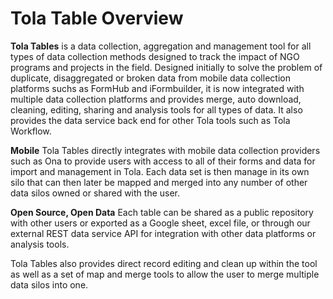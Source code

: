 # Tola Table Overview
**Tola Tables** is a data collection, aggregation and management tool for all types of data collection methods designed to track the impact of NGO programs and projects in the field.  Designed initially to solve the problem of duplicate, disaggregated or broken data from mobile data collection platforms suchs as FormHub and iFormbuilder, it is now integrated with multiple data collection platforms and provides merge, auto download, cleaning, editing, sharing and analysis tools for all types of data.  It also provides the data service back end for other Tola tools such as Tola Workflow.

**Mobile**
Tola Tables directly integrates with mobile data collection providers such as Ona to provide users with access to all of their forms and data for import and management in Tola.  Each data set is then manage in its own silo that can then later be mapped and merged into any number of other data silos owned or shared with the user.

**Open Source, Open Data**
Each table can be shared as a public repository with other users or exported as a Google sheet, excel file, or through our external REST data service API for integration with other data platforms or analysis tools.

Tola Tables also provides direct record editing and clean up within the tool as well as a set of map and merge tools to allow the user to merge multiple data silos into one.




